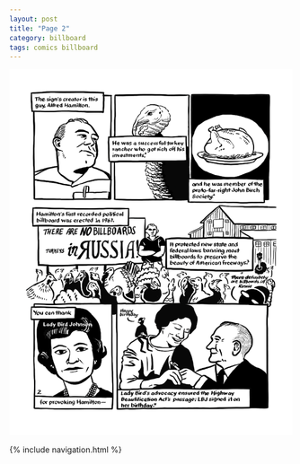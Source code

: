 ```yaml
---
layout: post
title: "Page 2"
category: billboard
tags: comics billboard
---
```


![Cover](/assets/billboardzine/2.png)

{% include navigation.html %}
